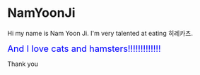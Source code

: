 # NamYoonJi

Hi my name is Nam Yoon Ji. I'm very talented at eating 히레카츠.

<span style="font-size: 20px; color: blue">And I love cats and hamsters!!!!!!!!!!!!!</span>

Thank you
